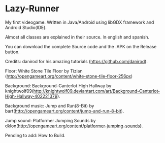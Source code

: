 # Lazy-Runner
My first videogame. Written in Java/Android using libGDX framework and Android Studio(IDE).

Almost all classes are explained in their source. In english and spanish. 

You can download the complete Source code and the .APK on the Release button.

Credits:
danirod for his amazing tutorials (https://github.com/danirod).

Floor: White Stone Tile Floor by Tizian (http://opengameart.org/content/white-stone-tile-floor-256px)

Background: Background-Canterlot High Hallway by knightwolf09(http://knightwolf09.deviantart.com/art/Background-Canterlot-High-Hallway-402221379).

Background music: Jump and Run(8-Bit) by bart(http://opengameart.org/content/jump-and-run-8-bit).

Jump sound: Platformer Jumping Sounds by dklon(http://opengameart.org/content/platformer-jumping-sounds).

Pending to add: How to Build.
